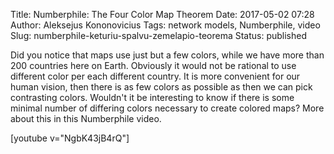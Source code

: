 Title: Numberphile: The Four Color Map Theorem
Date: 2017-05-02 07:28
Author: Aleksejus Kononovicius
Tags: network models, Numberphile, video
Slug: numberphile-keturiu-spalvu-zemelapio-teorema
Status: published

Did
you notice that maps use just but a few colors, while we have more than
200 countries here on Earth. Obviously it would not be rational to use
different color per each different country. It is more convenient for
our human vision, then there is as few colors as possible as then we can
pick contrasting colors. Wouldn't it be interesting to know if there is
some minimal number of differing colors necessary to create colored
maps? More about this in this Numberphile video.

[youtube v="NgbK43jB4rQ"]
